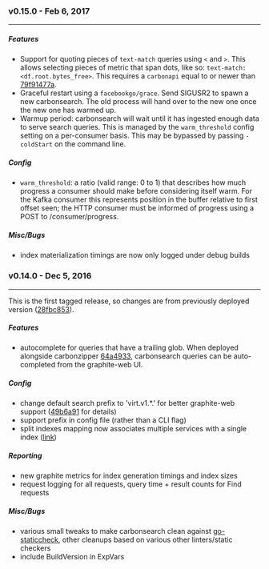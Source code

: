### v0.15.0 - Feb 6, 2017
---
##### Features
* Support for quoting pieces of `text-match` queries using `<` and `>`. This allows selecting pieces of metric that span dots, like so: `text-match:<df.root.bytes_free>`. This requires a `carbonapi` equal to or newer than [79f91477a](https://github.com/dgryski/carbonapi/commit/79f91477a4e0c985c4af18bf98c8ed3bfb465cec).
* Graceful restart using a `facebookgo/grace`. Send SIGUSR2 to spawn a new carbonsearch. The old process will hand over to the new one once the new one has warmed up.
* Warmup period: carbonsearch will wait until it has ingested enough data to serve search queries. This is managed by the `warm_threshold` config setting on a per-consumer basis. This may be bypassed by passing `-coldStart` on the command line.

##### Config
* `warm_threshold`: a ratio (valid range: 0 to 1) that describes how much progress a consumer should make before considering itself warm. For the Kafka consumer this represents position in the buffer relative to first offset seen; the HTTP consumer must be informed of progress using a POST to /consumer/progress.

##### Misc/Bugs
* index materialization timings are now only logged under debug builds

### v0.14.0 - Dec 5, 2016
---
This is the first tagged release, so changes are from previously deployed version ([28fbc853](https://github.com/kanatohodets/carbonsearch/commit/28fbc853753f742347afbb9acf577f6996e360b4)).

##### Features
* autocomplete for queries that have a trailing glob. When deployed alongside carbonzipper [64a4933](https://github.com/dgryski/carbonzipper/commit/64a493343d91081a371340211f4a518b01fdff36), carbonsearch queries can be auto-completed from the graphite-web UI.

##### Config
* change default search prefix to 'virt.v1.*.' for better graphite-web support ([49b6a91](https://github.com/kanatohodets/carbonsearch/commit/49b6a910b7e546876c1d9b9495d1ff73e0fe11ab) for details)
* support prefix in config file (rather than a CLI flag)
* split indexes mapping now associates multiple services with a single index ([link](https://github.com/kanatohodets/carbonsearch/commit/7a3e3c1fb45869f315e974ded99fa1471a7586e8))

##### Reporting
* new graphite metrics for index generation timings and index sizes
* request logging for all requests, query time + result counts for Find requests

##### Misc/Bugs
* various small tweaks to make carbonsearch clean against [go-staticcheck](https://github.com/dominikh/go-staticcheck), other cleanups based on various other linters/static checkers
* include BuildVersion in ExpVars
